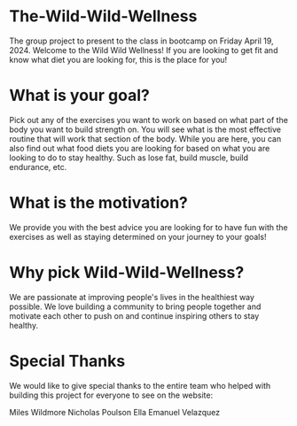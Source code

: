 # The-Wild-Wild-Wellness
The group project to present to the class in bootcamp on Friday April 19, 2024.
Welcome to the Wild Wild Wellness!
If you are looking to get fit and know what diet you are looking for, this is the place for you!

# What is your goal?

Pick out any of the exercises you want to work on based on what part of the body you want to build strength on. You will see what is the most effective routine that will work that section of the body. While you are here, you can also find out what food diets you are looking for based on what you are looking to do to stay healthy. Such as lose fat, build muscle, build endurance, etc.

# What is the motivation?

We provide you with the best advice you are looking for to have fun with the exercises as well as staying determined on your journey to your goals!

# Why pick Wild-Wild-Wellness?

We are passionate at improving people's lives in the healthiest way possible. We love building a community to bring people together and motivate each other to push on and continue inspiring others to stay healthy.

# Special Thanks
We would like to give special thanks to the entire team who helped with building this project for everyone to see on the website:

Miles Wildmore
Nicholas Poulson
Ella
Emanuel Velazquez